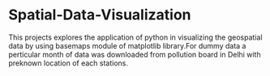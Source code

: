 # Spatial-Data-Visualization
This projects explores the application of python in visualizing the geospatial data by using basemaps module of matplotlib library.For dummy data a perticular month of data was downloaded from pollution board in Delhi with preknown location of each stations.

